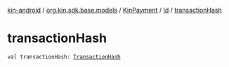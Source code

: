 [kin-android](../../../index.md) / [org.kin.sdk.base.models](../../index.md) / [KinPayment](../index.md) / [Id](index.md) / [transactionHash](./transaction-hash.md)

# transactionHash

`val transactionHash: `[`TransactionHash`](../../-transaction-hash/index.md)